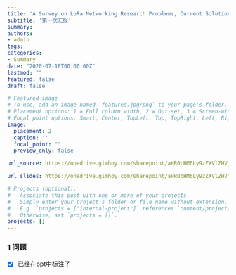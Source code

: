 ```yaml
---
title: 'A Survey on LoRa Networking Research Problems, Current Solutions and Open Issues'
subtitle: '第一次汇报'
summary: 
authors:
- admin
tags:
categories:
- Summary
date: "2020-07-18T00:00:00Z"
lastmod: ""
featured: false
draft: false

# Featured image
# To use, add an image named `featured.jpg/png` to your page's folder.
# Placement options: 1 = Full column width, 2 = Out-set, 3 = Screen-width
# Focal point options: Smart, Center, TopLeft, Top, TopRight, Left, Right, BottomLeft, Bottom, BottomRight
image:
  placement: 2
  caption: ''
  focal_point: ""
  preview_only: false

url_source: https://onedrive.gimhoy.com/sharepoint/aHR0cHM6Ly9zZXVlZHVjbjEtbXkuc2hhcmVwb2ludC5jb20vOmI6L2cvcGVyc29uYWwvMjIwMjA0NjAxX3NldV9lZHVfY24vRWY0eUpzUnRJYVJNbFYxc3dwM2pyMk1CdE82VnVnWHhmaEZDNUtMRFVVZXM1UT9lPW9aQ1Rlbg==.mp3

url_slides: https://onedrive.gimhoy.com/sharepoint/aHR0cHM6Ly9zZXVlZHVjbjEtbXkuc2hhcmVwb2ludC5jb20vOmI6L2cvcGVyc29uYWwvMjIwMjA0NjAxX3NldV9lZHVfY24vRWR6NUg3c0JCa0pKb2Qxbm5TQmowSm9CNUMtcXVTVGFfemhzX1hFd2I1cC1QZz9lPWZBT2FnOQ==.mp3

# Projects (optional).
#   Associate this post with one or more of your projects.
#   Simply enter your project's folder or file name without extension.
#   E.g. `projects = ["internal-project"]` references `content/project/deep-learning/index.md`.
#   Otherwise, set `projects = []`.
projects: []
---
```

<!--more-->
### 1 问题

- [x] 已经在ppt中标注了








